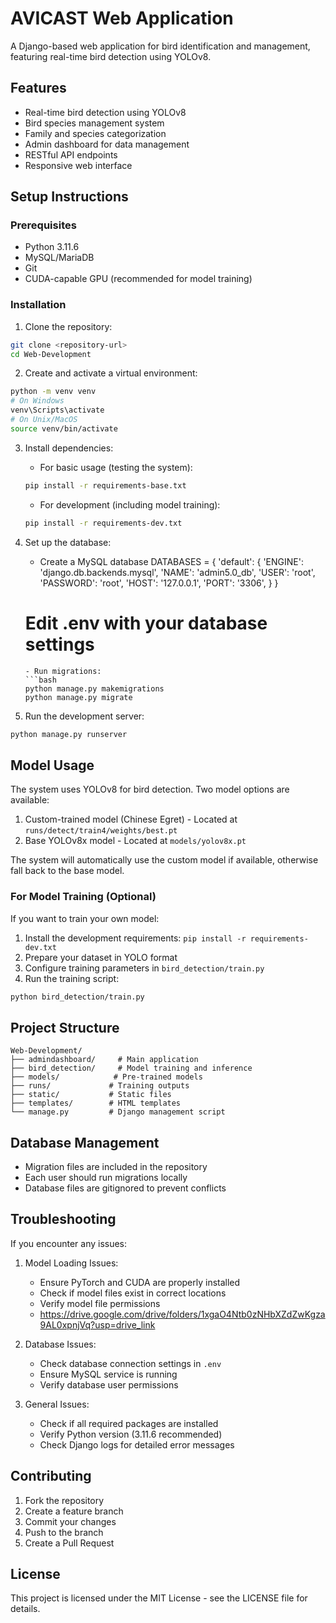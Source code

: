 # AVICAST Web Application

A Django-based web application for bird identification and management, featuring real-time bird detection using YOLOv8.

## Features

- Real-time bird detection using YOLOv8
- Bird species management system
- Family and species categorization
- Admin dashboard for data management
- RESTful API endpoints
- Responsive web interface

## Setup Instructions

### Prerequisites
- Python 3.11.6
- MySQL/MariaDB
- Git
- CUDA-capable GPU (recommended for model training)

### Installation

1. Clone the repository:
```bash
git clone <repository-url>
cd Web-Development
```

2. Create and activate a virtual environment:
```bash
python -m venv venv
# On Windows
venv\Scripts\activate
# On Unix/MacOS
source venv/bin/activate
```

3. Install dependencies:
   - For basic usage (testing the system):
   ```bash
   pip install -r requirements-base.txt
   ```
   - For development (including model training):
   ```bash
   pip install -r requirements-dev.txt
   ```

4. Set up the database:
   - Create a MySQL database
DATABASES = {
    'default': {
        'ENGINE': 'django.db.backends.mysql',
        'NAME': 'admin5.0_db',
        'USER': 'root',
        'PASSWORD': 'root',
        'HOST': '127.0.0.1',
        'PORT': '3306',
    }
}
   # Edit .env with your database settings
   ```
   - Run migrations:
   ```bash
   python manage.py makemigrations
   python manage.py migrate
   ```

5. Run the development server:
```bash
python manage.py runserver
```

## Model Usage

The system uses YOLOv8 for bird detection. Two model options are available:

1. Custom-trained model (Chinese Egret) - Located at `runs/detect/train4/weights/best.pt`
2. Base YOLOv8x model - Located at `models/yolov8x.pt`

The system will automatically use the custom model if available, otherwise fall back to the base model.

### For Model Training (Optional)
If you want to train your own model:
1. Install the development requirements: `pip install -r requirements-dev.txt`
2. Prepare your dataset in YOLO format
3. Configure training parameters in `bird_detection/train.py`
4. Run the training script:
```bash
python bird_detection/train.py
```

## Project Structure

```
Web-Development/
├── admindashboard/     # Main application
├── bird_detection/     # Model training and inference
├── models/            # Pre-trained models
├── runs/             # Training outputs
├── static/           # Static files
├── templates/        # HTML templates
└── manage.py         # Django management script
```

## Database Management

- Migration files are included in the repository
- Each user should run migrations locally
- Database files are gitignored to prevent conflicts

## Troubleshooting

If you encounter any issues:

1. Model Loading Issues:
   - Ensure PyTorch and CUDA are properly installed
   - Check if model files exist in correct locations
   - Verify model file permissions
   - https://drive.google.com/drive/folders/1xgaO4Ntb0zNHbXZdZwKgza9AL0xpnjVq?usp=drive_link

2. Database Issues:
   - Check database connection settings in `.env`
   - Ensure MySQL service is running
   - Verify database user permissions

3. General Issues:
   - Check if all required packages are installed
   - Verify Python version (3.11.6 recommended)
   - Check Django logs for detailed error messages

## Contributing

1. Fork the repository
2. Create a feature branch
3. Commit your changes
4. Push to the branch
5. Create a Pull Request

## License

This project is licensed under the MIT License - see the LICENSE file for details. 
